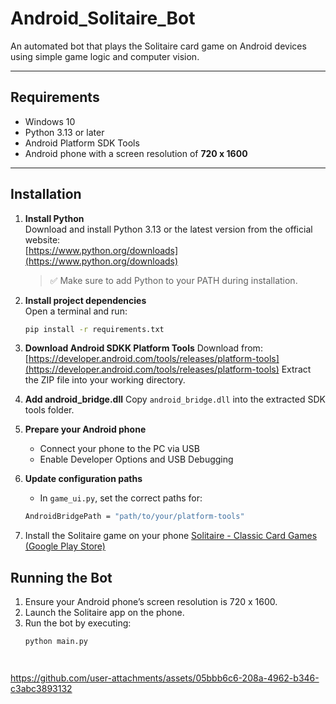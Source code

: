 # Android_Solitaire_Bot

An automated bot that plays the Solitaire card game on Android devices using simple game logic and computer vision.

---

## Requirements

- Windows 10  
- Python 3.13 or later  
- Android Platform SDK Tools  
- Android phone with a screen resolution of **720 x 1600**

---

## Installation

1. **Install Python**  
   Download and install Python 3.13 or the latest version from the official website:  
   [https://www.python.org/downloads](https://www.python.org/downloads)  
   > ✅ Make sure to add Python to your PATH during installation.

2. **Install project dependencies**  
   Open a terminal and run:
   ```bash
   pip install -r requirements.txt

3. **Download Android SDKK Platform Tools**
   Download from:
   [https://developer.android.com/tools/releases/platform-tools](https://developer.android.com/tools/releases/platform-tools)
   Extract the ZIP file into your working directory.

4. **Add android_bridge.dll**
   Copy `android_bridge.dll` into the extracted SDK tools folder.

5. **Prepare your Android phone**
   - Connect your phone to the PC via USB
   - Enable Developer Options and USB Debugging

6. **Update configuration paths**
   - In `game_ui.py`, set the correct paths for:
   ```bash
   AndroidBridgePath = "path/to/your/platform-tools"

7. Install the Solitaire game on your phone
   [Solitaire - Classic Card Games (Google Play Store)](https://play.google.com/store/apps/details?id=com.mobilityware.solitaire)

## Running the Bot
1. Ensure your Android phone’s screen resolution is 720 x 1600.
2. Launch the Solitaire app on the phone.
3. Run the bot by executing:
   ```bash
   python main.py




https://github.com/user-attachments/assets/05bbb6c6-208a-4962-b346-c3abc3893132

